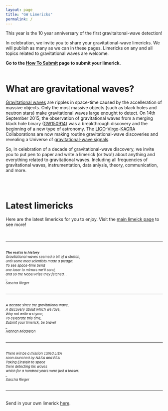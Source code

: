 ```yaml
---
layout: page
title: "GW Limericks"
permalink: /
---
```



<p>This year is the 10 year anniversary of the first gravitaitonal-wave detection!</p>

<p>In celebration, we invite you to share your gravitational-wave limericks. We will publish as many as we can in these pages. Limericks on any and all topics related to gravitational waves are welcome.</p>

<p><b>Go to the <a href="https://hannahm8.github.io/gwlimericks/how-to-submit">How To Submit</a> page to submit your limerick.</b>
<br>
<br>
  
<h1>What are gravitational waves?</h1>
<p><a href="https://ligo.org/gravitational-wave-science/">Gravitational waves</a> are ripples in space-time caused by the accelleration of massive objects. Only the most massive objects (such as black holes and neutron stars) make gravitational waves large enought to detect. On 14th September 2015, the observation of gravitational waves from a merging black hole binary (<a href="https://ligo.org/science-summaries/GW150914/">GW150914</a>) was a breakthrough discovery and the beginning of a new type of astronomy. The <a href="https://ligo.org/">LIGO</a>-<a href="https://www.ego-gw.it/">Virgo</a>-<a href="https://gwcenter.icrr.u-tokyo.ac.jp/en/">KAGRA</a> Collaborations are now making routine gravitational-wave discoveries and revealing a Universe of <a href="https://ligo.org/science-summaries/O3bCatalog/">gravitational-wave signals</a>.</p>

<p>
So, in celebration of a decade of gravitational-wave discovery, we invite you to put pen to paper and write a limerick (or two!) about anything and everything related to gravitational waves. Including all frequencies of gravitational waves, instrumentation, data anlysis, theory, communication, and more. 
</p>
<br>
<br>

<h1>Latest limericks</h1>

<p>Here are the latest limericks for you to enjoy. Visit the <a href='https://hannahm8.github.io/gwlimericks/limericks'>main limeick page</a> to see more!<br></p>
<br>

<hr>

<p style="font-size:11px" style="color:#3A003A;"><br><i>
<b>The rest is is history </b><br>
Gravitational waves seemed a bit of a stretch,<br>
until some mad scientists made a pledge:<br>
To see space-time bend<br>
one laser to mirrors we'll send,<br>
and so the Nobel Prize they fetched. .<br>
_ <br>
Sascha Rieger<br></i>
<br>
</p>

<hr>

<p style="font-size:11px" style="color:#3A003A;"><br><i>
A decade since the gravitational wave,<br>
A discovery about which we rave,<br> 
Why not write a rhyme,<br>
To celebrate this time,<br>
Submit your limerick, be brave!<br>
_ <br>
Hannah Middleton<br></i>
<br>
</p>

<hr>

<p style="font-size:11px" style="color:#3A003A;"><br><i>
There will be a mission called LISA<br>
soon launched by NASA and ESA<br>
Taking Einstein to space<br>
there detecting his waves<br>
which for a hundred years were just a teaser.<br>
_ <br>
Sascha Rieger<br></i>
<br>
</p>

<hr>


<p><br>Send in your own limerick <a href="https://hannahm8.github.io/gwlimericks/how-to-submit">here</a>. 


